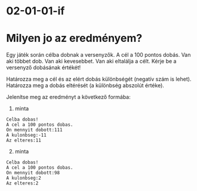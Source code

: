 # 02-01-01-if
# Milyen jo az eredményem?


Egy játék során célba dobnak a versenyzők. A cél a 100 pontos dobás. Van aki többet dob. Van aki kevesebbet. Van aki eltalálja a célt.
Kérje be a versenyző dobásának értékét! 

Határozza meg a cél és az elért dobás különbségét (negatív szám is lehet).
Határozza meg a dobás eltérését (a különbség abszolút értéke).

Jelenítse meg az eredményt a következő formába:
1. minta
```
Celba dobas!
A cel a 100 pontos dobas.
On mennyit dobott:111
A kulonbseg:-11
Az elteres:11
```
2. minta
```
Celba dobas!
A cel a 100 pontos dobas.
On mennyit dobott:98
A kulonbseg:2
Az elteres:2
```
